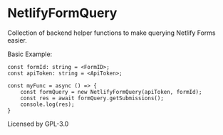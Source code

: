 # NetlifyFormQuery

Collection of backend helper functions to make querying Netlify Forms easier.

Basic Example:

```
const formId: string = <FormID>;
const apiToken: string = <ApiToken>;

const myFunc = async () => {
    const formQuery = new NetlifyFormQuery(apiToken, formId);
    const res = await formQuery.getSubmissions();
    console.log(res);
}
```

Licensed by GPL-3.0
